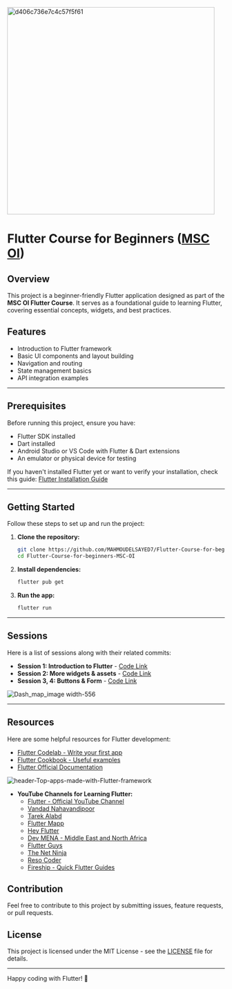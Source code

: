 <img width="480" alt="d406c736e7c4c57f5f61" src="https://github.com/user-attachments/assets/a1ea67f4-8074-43c3-8a4d-c45e6f4b609c" />

# Flutter Course for Beginners ([MSC OI](https://www.facebook.com/profile.php?id=61563397411154))




## Overview
This project is a beginner-friendly Flutter application designed as part of the **MSC OI Flutter Course**. It serves as a foundational guide to learning Flutter, covering essential concepts, widgets, and best practices.
## Features
- Introduction to Flutter framework
- Basic UI components and layout building
- Navigation and routing
- State management basics
- API integration examples

---

## Prerequisites
Before running this project, ensure you have:
- Flutter SDK installed
- Dart installed
- Android Studio or VS Code with Flutter & Dart extensions
- An emulator or physical device for testing

If you haven't installed Flutter yet or want to verify your installation, check this guide: [Flutter Installation Guide](https://github.com/MAHMOUDELSAYED7/Flutter-Installation-Guide)

---


## Getting Started
Follow these steps to set up and run the project:

1. **Clone the repository:**
   ```sh
   git clone https://github.com/MAHMOUDELSAYED7/Flutter-Course-for-beginners-MSC-OI.git
   cd Flutter-Course-for-beginners-MSC-OI
   ```

2. **Install dependencies:**
   ```sh
   flutter pub get
   ```

3. **Run the app:**
   ```sh
   flutter run
   ```

---

## Sessions
Here is a list of sessions along with their related commits:

- **Session 1: Introduction to Flutter** - [Code Link](https://github.com/MAHMOUDELSAYED7/Flutter-Course-for-beginners-MSC-OI/blob/026f5852a9824b7fdf404a6db6269dde45c11230/lib/main.dart)
- **Session 2:  More widgets & assets** - [Code Link](https://github.com/MAHMOUDELSAYED7/Flutter-Course-for-beginners-MSC-OI/blob/521fd97a450755022740d9372edfd2a1ad0ae6ce/lib/main.dart)
- **Session 3, 4: Buttons & Form** - [Code Link](https://github.com/MAHMOUDELSAYED7/Flutter-Course-for-beginners-MSC-OI/blob/71e8cb282cb6f492835a8aa2548bcc5afd4980c5/lib/main.dart)
  
![Dash_map_image width-556](https://github.com/user-attachments/assets/d744d3a7-ba49-43fd-9437-50c38b6d7e4d)

---

## Resources
Here are some helpful resources for Flutter development:
- [Flutter Codelab - Write your first app](https://docs.flutter.dev/get-started/codelab)
- [Flutter Cookbook - Useful examples](https://docs.flutter.dev/cookbook)
- [Flutter Official Documentation](https://docs.flutter.dev/)

![header-Top-apps-made-with-Flutter-framework](https://github.com/user-attachments/assets/230658af-762c-4ec8-a82f-12b0dd58601b)

- **YouTube Channels for Learning Flutter:**
  - [Flutter - Official YouTube Channel](https://www.youtube.com/c/flutterdev)
  - [Vandad Nahavandipoor](https://www.youtube.com/@VandadNP)
  - [Tarek Alabd](https://www.youtube.com/@TarekAlabd)
  - [Flutter Mapp](https://www.youtube.com/@FlutterMapp)
  - [Hey Flutter](https://www.youtube.com/@HeyFlutter)
  - [Dev MENA - Middle East and North Africa](https://www.youtube.com/@DevMENA)
  - [Flutter Guys](https://www.youtube.com/@flutterguys)
  - [The Net Ninja](https://www.youtube.com/c/TheNetNinja)
  - [Reso Coder](https://www.youtube.com/c/ResoCoder)
  - [Fireship - Quick Flutter Guides](https://www.youtube.com/c/Fireship)

## Contribution
Feel free to contribute to this project by submitting issues, feature requests, or pull requests.

## License
This project is licensed under the MIT License - see the [LICENSE](LICENSE) file for details.

---
Happy coding with Flutter! 🚀
